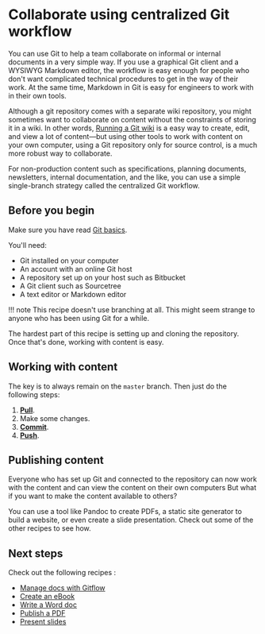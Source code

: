 # Collaborate using centralized Git workflow

You can use Git to help a team collaborate on informal or internal documents in a very simple way. If you use a graphical Git client and a WYSIWYG Markdown editor, the workflow is easy enough for people who don't want complicated technical procedures to get in the way of their work. At the same time, Markdown in Git is easy for engineers to work with in their own tools.

Although a git repository comes with a separate wiki repository, you might sometimes want to collaborate on content without the constraints of storing it in a wiki.
In other words, [Running a Git wiki](../recipes-git-wiki) is a easy way to create, edit, and view a lot of content&mdash;but using other tools to work with content on your own computer, using a Git repository only for source control, is a much more robust way to collaborate. 

For non-production content such as specifications, planning documents, newsletters, internal documentation, and the like, you can use a simple single-branch strategy called the centralized Git workflow.

## Before you begin

Make sure you have read [Git basics](../../getting-started/getting-started-git-basics).

You'll need:

- Git installed on your computer
- An account with an online Git host
- A repository set up on your host such as Bitbucket
- A Git client such as Sourcetree
- A text editor or Markdown editor

!!! note
    This recipe doesn't use branching at all. This might seem strange to anyone
    who has been using Git for a while.
    
The hardest part of this recipe is setting up and cloning the repository. Once that's done, working with content is easy.

## Working with content

The key is to always remain on the `master` branch. Then just do the following steps:

1. [**Pull**](../../getting-started/getting-started-git-basics/#pull).
2. Make some changes.
3. [**Commit**](../../getting-started/getting-started-git-basics/#stage-and-commit).
4. [**Push**](../../getting-started/getting-started-git-basics/#push).

## Publishing content

Everyone who has set up Git and connected to the repository can now work with the content and can view the content on their own computers But what if you want to make the content available to others? 

You can use a tool like Pandoc to create PDFs, a static site generator to build a website, or even create a slide presentation. Check out some of the other recipes to see how.

## Next steps

Check out the following recipes  :

- [Manage docs with Gitflow](../recipes-gitflow.md)
- [Create an eBook](../recipes-pandoc-ebook.md)
- [Write a Word doc](../recipes-pandoc-word.md)
- [Publish a PDF](../recipes-pandoc-pdf.md)
- [Present slides](../recipes-slides.md)
